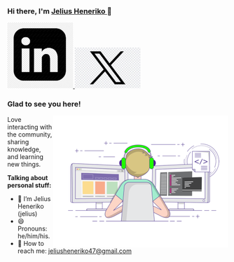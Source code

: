 ### Hi there, I'm <a href="https://trinhminhtriet.com" target="_blank" title="Jelius Heneriko">Jelius Heneriko </a> 👋
<a href="https://www.linkedin.com/in/jelius-heneriko-779557278/">
    <img src="likenid32.webp" alt="LinkedIn Profile" width="150">
</a>

<a href="https://twitter.com/jelius07">
    <img src="pewpwe.jpg" alt="Twitter Profile" width="150">
</a>


</br>

### Glad to see you here!

<img align="right" alt="Jelius H." src="pew.gif" width="400" />

Love interacting with the community, sharing knowledge, and learning new things.

**Talking about personal stuff:**

- 👨 I’m Jelius Heneriko (jelius)
- 😄 Pronouns: he/him/his.
- 📧 How to reach me: jeliusheneriko47@gmail.com
  
